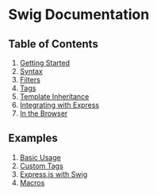 Swig Documentation
==================

Table of Contents
-----------------

1. [Getting Started](getting-started.md#getting-started)
1. [Syntax](syntax.md#syntax)
1. [Filters](filters.md#filters)
1. [Tags](tags.md#tags)
1. [Template Inheritance](inheritance.md#inheritance)
1. [Integrating with Express](express.md#express)
1. [In the Browser](browser.md#browser)

Examples
--------

1. [Basic Usage](../examples/basic)
1. [Custom Tags](../examples/custom_tags)
1. [Express.js with Swig](../examples/express)
1. [Macros](../examples/macros)

